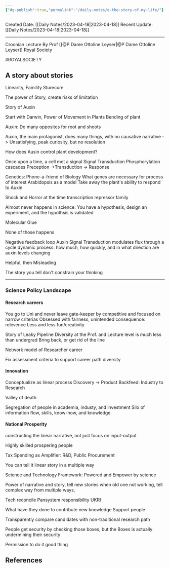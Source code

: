 ```yaml
---
{"dg-publish":true,"permalink":"/daily-notes/e-the-story-of-my-life/"}
---
```



Created Date: [[Daily Notes/2023-04-18\|2023-04-18]]
Recent Update:  [[Daily Notes/2023-04-18\|2023-04-18]]

---
Croonian Lecture
By Prof [[@P Dame Ottoline Leyser\|@P Dame Ottoline Leyser]]
Royal Society

#ROYALSOCIETY 

## A story about stories 

Linearity, Famility Sturecure

The power of Story, create risks of limitation

Story of Auxin

Start with Darwin, Power of Movement in Plants
Bending of plant

Auxin: Do many opposites for root and shoots

Auxin, the main protagonist, does many things, with no causative narrative -> Unsatisfying, peak curiosity, but no resolution

How does Ausin control plant development?

Once upon a time, a cell met a signal
	Signal Transduction
	Phosphorylation cascades
	Preception ->Transduction -> Response

Genetics: Phone-a-friend of Biology
	What genes are necessary for process of interest
	Arabidopsis as a model
	Take away the plant's ability to respond to Auxin

Shock and Horror at the time
	transcription repressor family

Almost never happens in science: You have a hypothesis, design an experiment, and the hypothsis is validated

Molecular Glue

None of those happens

Negative feedback loop
	Auxin Signal Transduction 
	modulates flux through a cycle
	dynamic process: how much, how quickly, and in what direction are auxin levels changing

Helpful, then Misleading

The story you tell don't constrain your thinking

---
### Science Policy Landscape
#### Research careers
You go to Uni and never leave
	gate-keeper by competitive and focused on narrow criterias
	Obsessed with fairness, unintended consequence: relevence
	Less and less fun/creativity

Story of Leaky Pipeline
	Diversity at the Prof. and Lecture level is much less than undergrad
	Bring back, or get rid of the line

Network model of Researcher career 

Fix assessment criteria to support career path diversity

#### Innovation
Conceptualize as linear process
Discovery -> Product
Backfeed: Industry to Research

Valley of death

Segregation of people in academia, industy, and investment 
Silo of information flow, skills, know-how, and knowledge

#### National Prosperity
constructing the linear narrative, not just focus on input-output

Highly skilled prospering people

Tax Spending as Amplifier: R&D, Public Procurement

You can tell it linear story in a multiple way

Science and Technology Framework: 
Powered and Empower by science

Power of narrative and story, tell new stories when old one not working, tell complex way from multiple ways, 


Tech reconcile
Pansystem responsibility 
UKRI 

What have they done to 
	contribute new knowledge
	Support people

Transparently compare candidates with non-traditional research path 

People get security by checking those boxes, but the Boxes is actually undermining their security

Permission to do it good thing

## References

